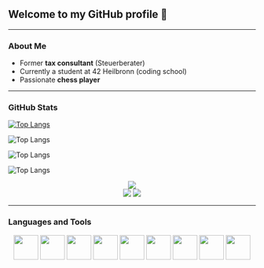 <!--
## Hi there 👋

**42magarine/42magarine** is a ✨ _special_ ✨ repository because its `README.md` (this file) appears on your GitHub profile.

Here are some ideas to get you started:

- 🔭 I’m currently working on ...
- 🌱 I’m currently learning ...
- 👯 I’m looking to collaborate on ...
- 🤔 I’m looking for help with ...
- 💬 Ask me about ...
- 📫 How to reach me: ...
- 😄 Pronouns: ...
- ⚡ Fun fact: ...
-->

## Welcome to my GitHub profile 👋

---

### About Me
- Former **tax consultant** (Steuerberater)
- Currently a student at 42 Heilbronn (coding school)
- Passionate **chess player**

---

### GitHub Stats

[![Top Langs](https://github-readme-stats.vercel.app/api/top-langs/?username=42magarine&layout=pie)](https://github.com/anuraghazra/github-readme-stats)

![Top Langs](https://github-readme-stats.vercel.app/api/top-langs/?username=42magarine&size_weight=1&count_weight=0)

![Top Langs](https://github-readme-stats.vercel.app/api/top-langs/?username=42magarine&size_weight=0.5&count_weight=0.5)

![Top Langs](https://github-readme-stats.vercel.app/api/top-langs/?username=42magarine&size_weight=0&count_weight=1)


<div align="center">
    <img src="http://github-profile-summary-cards.vercel.app/api/cards/profile-details?username=42magarine&theme=solarized" />
</div>

<div align="center">
    <img src="http://github-profile-summary-cards.vercel.app/api/cards/repos-per-language?username=42magarine&theme=solarized" />
    <img src="http://github-profile-summary-cards.vercel.app/api/cards/most-commit-language?username=42magarine&theme=solarized" />
</div>

---

### Languages and Tools

<div align="center">
    <img src="https://cdn.jsdelivr.net/gh/devicons/devicon@latest/icons/c/c-original.svg" width="50" />
    <img src="https://cdn.jsdelivr.net/gh/devicons/devicon@latest/icons/cplusplus/cplusplus-original.svg" width="50" />
    <img src="https://cdn.jsdelivr.net/gh/devicons/devicon@latest/icons/python/python-original.svg" width="50" />
    <img src="https://cdn.jsdelivr.net/gh/devicons/devicon@latest/icons/bash/bash-original.svg" width="50" />
    <img src="https://cdn.jsdelivr.net/gh/devicons/devicon@latest/icons/vscode/vscode-original.svg" width="50" />
    <img src="https://cdn.jsdelivr.net/gh/devicons/devicon@latest/icons/git/git-original.svg" width="50" />
    <img src="https://cdn.jsdelivr.net/gh/devicons/devicon@latest/icons/docker/docker-original.svg" width="50" />
    <img src="https://cdn.jsdelivr.net/gh/devicons/devicon@latest/icons/linux/linux-original.svg" width="50" />
    <img src="https://cdn.jsdelivr.net/gh/devicons/devicon@latest/icons/ubuntu/ubuntu-original.svg" width="50" />
</div>
